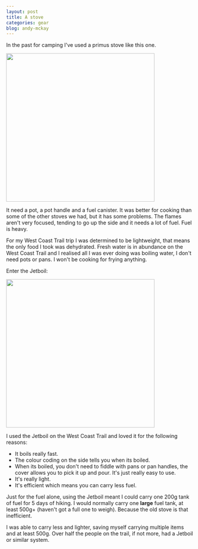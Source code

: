 ```yaml
---
layout: post
title: A stove
categories: gear
blog: andy-mckay
---
```

In the past for camping I've used a primus stove like this one.

<img src="https://www.primusequipment.com/4a5848/globalassets/catalogs/primus/p3/p351/p35111/p351110/nocolor/351110_essential_trail_stove.jpg?width=680&height=680&mode=BoxPad&bgcolor=fff&quality=80" width="400">

It need a pot, a pot handle and a fuel canister. It was better for cooking than some of the other stoves we had, but it has some problems. The flames aren't very focused, tending to go up the side and it needs a lot of fuel. Fuel is heavy.

For my West Coast Trail trip I was determined to be lightweight, that means the only food I took was dehydrated. Fresh water is in abundance on the West Coast Trail and I realised all I was ever doing was boiling water, I don't need pots or pans. I won't be cooking for frying anything.

Enter the Jetboil:

<img src="https://jetboil.johnsonoutdoors.com/sites/johnsonoutdoors-store/files/assets/images/11/1/1114606_primary/1114606_primary.png" width="400">

I used the Jetboil on the West Coast Trail and loved it for the following reasons:
* It boils really fast.
* The colour coding on the side tells you when its boiled.
* When its boiled, you don't need to fiddle with pans or pan handles, the cover allows you to pick it up and pour. It's just really easy to use.
* It's really light.
* It's efficient which means you can carry less fuel.

Just for the fuel alone, using the Jetboil meant I could carry one 200g tank of fuel for 5 days of hiking. I would normally carry one **large** fuel tank, at least 500g+ (haven't got a full one to weigh). Because the old stove is that inefficient.

I was able to carry less and lighter, saving myself carrying multiple items and at least 500g. Over half the people on the trail, if not more, had a Jetboil or similar system.
